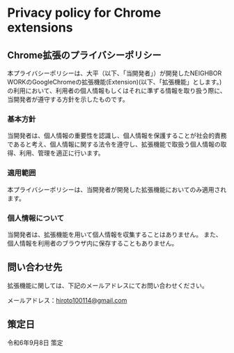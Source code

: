 # Privacy policy for Chrome extensions

## Chrome拡張のプライバシーポリシー

本プライバシーポリシーは、大平（以下、「当開発者」）が開発したNEIGHBOR WORKのGoogleChromeの拡張機能(Extension)(以下、「拡張機能」とします。)の利用において、利用者の個人情報もしくはそれに準ずる情報を取り扱う際に、当開発者が遵守する方針を示したものです。

### 基本方針

当開発者は、個人情報の重要性を認識し、個人情報を保護することが社会的責務であると考え、個人情報に関する法令を遵守し、拡張機能で取扱う個人情報の取得、利用、管理を適正に行います。

### 適用範囲

本プライバシーポリシーは、当開発者が開発した拡張機能においてのみ適用されます。

### 個人情報について

当開発者は、拡張機能を用いて個人情報を収集することはありません。
また、個人情報を利用者のブラウザ内に保存することもありません。

## 問い合わせ先

拡張機能に関しては、下記のメールアドレスにてお問い合わせください。

メールアドレス：hiroto100114@gmail.com

## 策定日

令和6年9月8日 策定
